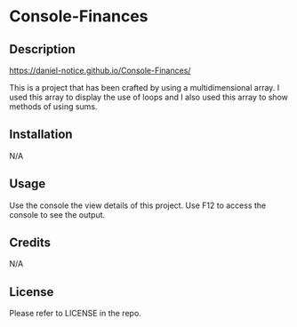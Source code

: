 # Console-Finances

## Description

https://daniel-notice.github.io/Console-Finances/

This is a project that has been crafted by using a multidimensional array. I used this array to display the use of loops and I also used this array to show methods of using sums.

## Installation

N/A

## Usage

Use the console the view details of this project. Use F12 to access the console to see the output.

## Credits

N/A

## License

Please refer to LICENSE in the repo.
